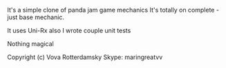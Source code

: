 It's a simple clone of panda jam game mechanics
It's totally on complete - just base mechanic.

It uses Uni-Rx also I wrote couple unit tests

Nothing magical

Copyright (c) Vova Rotterdamsky
Skype: maringreatvv
